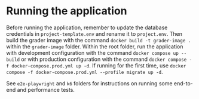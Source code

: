 # Running the application

Before running the application, remember to update the database credentials in `project-template.env` and rename it to `project.env`. Then build the grader image with the command `docker build -t grader-image .` within the `grader-image` folder. Within the root folder, run the application with development configuration with the command `docker compose up --build` or with production configuration with the command `docker compose -f docker-compose.prod.yml up -d`. If running for the first time, use `docker compose -f docker-compose.prod.yml --profile migrate up -d`.

See `e2e-playwright` and `k6` folders for instructions on running some end-to-end and performance tests.
